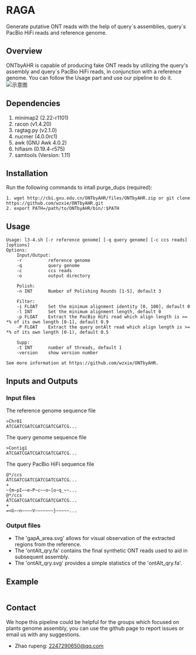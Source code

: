 # RAGA
Generate putative ONT reads with the help of query\`s assemblies, query\`s PacBio HiFi reads and reference genome.

## Overview
ONTbyAHR is capable of producing fake ONT reads by utilizing the query's assembly and query`s PacBio HiFi reads, in conjunction with a reference genome. You can follow the Usage part and use our pipeline to do it.
![示意图](https://github.com/wzxie/ONTbyAHR/assets/42645873/d9d492c3-2394-42cc-9465-e134a18139b2)

## Dependencies
1. minimap2 (2.22-r1101)
2. racon (v1.4.20)
3. ragtag.py (v2.1.0)
4. nucmer (4.0.0rc1)
7. awk (GNU Awk 4.0.2)
8. hifiasm (0.19.4-r575)
9. samtools (Version: 1.11)

## Installation
Run the following commands to intall purge_dups (required):
```
1. wget http://cbi.gxu.edu.cn/ONTbyAHR/files/ONTbyAHR.zip or git clone https://github.com/wzxie/ONTbyAHR.git
2. export PATH=/path/to/ONTbyAHR/bin/:$PATH
```

## Usage
```
Usage: l3-4.sh [-r reference genome] [-q query genome] [-c ccs reads] [options]
Options:
    Input/Output:
    -r          reference genome
    -q          query genome
    -c          ccs reads
    -o          output directory

    Polish:
    -n INT      Number of Polishing Rounds [1-5], default 3

    Filter:
    -i FLOAT    Set the minimum alignment identity [0, 100], default 0
    -l INT      Set the minimum alignment length, default 0
    -p FLOAT    Extract the PacBio HiFi read which align length is >= *% of its own length [0-1], default 0.9
    -P FLOAT    Extract the query ontAlt read which align length is >= *% of its own length [0-1), default 0.5

    Supp:
    -t INT      number of threads, default 1
    -version    show version number

See more information at https://github.com/wzxie/ONTbyAHR.
```

## Inputs and Outputs
### Input files
The reference genome sequence file
```
>Chr01
ATCGATCGATCGATCGATCGATCG...
```
The query genome sequence file
```
>Contig1
ATCGATCGATCGATCGATCGATCG...
```
The query PacBio HiFi sequence file
```
@*/ccs
ATCGATCGATCGATCGATCGATCG...
+
~{m~pI~~e~P~c~~o~[o~q_~~...
@*/ccs
ATCGATCGATCGATCGATCGATCG...
+
=<G~~n~~~~V~~~~~~~}~~~~~...
```
### Output files
* The 'gapA_area.svg' allows for visual observation of the extracted regions from the reference.
* The 'ontAlt_qry.fa' contains the final synthetic ONT reads used to aid in subsequent assembly.
* The 'ontAlt_qry.svg' provides a simple statistics of the 'ontAlt_qry.fa'.

## Example
```
```

## Contact
We hope this pipeline could be helpful for the groups which focused on plants genome assembly, you can use the github page to report issues or email us with any suggestions.
* Zhao rupeng:   2247290650@qq.com
